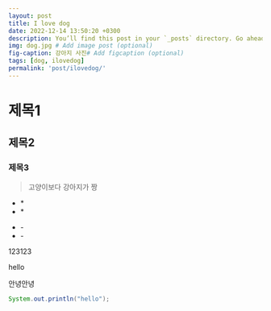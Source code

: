 ```yaml
---
layout: post
title: I love dog
date: 2022-12-14 13:50:20 +0300
description: You’ll find this post in your `_posts` directory. Go ahead and edit it and re-build the site to see your changes. # Add post description (optional)
img: dog.jpg # Add image post (optional)
fig-caption: 강아지 사진# Add figcaption (optional)
tags: [dog, ilovedog]
permalink: 'post/ilovedog/'
---
```


# 제목1
## 제목2
### 제목3

>고양이보다 강아지가 짱
* \*
* \*

- \-
- \-

123123

hello

안녕안녕

```java
System.out.println("hello");
```
